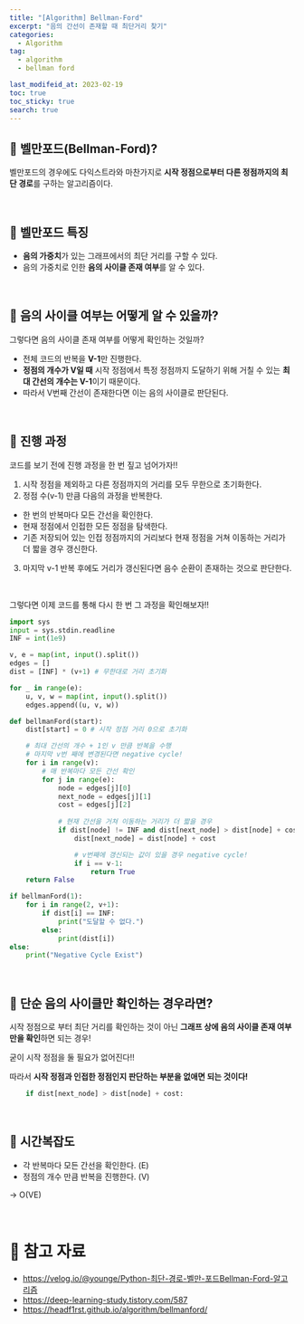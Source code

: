 ```yaml
---
title: "[Algorithm] Bellman-Ford"
excerpt: "음의 간선이 존재할 때 최단거리 찾기"
categories:
  - Algorithm
tag:
  - algorithm
  - bellman ford

last_modifeid_at: 2023-02-19
toc: true
toc_sticky: true
search: true
---
```



## 🙌 벨만포드(Bellman-Ford)?
벨만포드의 경우에도 다익스트라와 마찬가지로 **시작 정점으로부터 다른 정점까지의 최단 경로**를 구하는 알고리즘이다.

<br>

## 🙌 벨만포드 특징
* **음의 가중치**가 있는 그래프에서의 최단 거리를 구할 수 있다.
* 음의 가중치로 인한 **음의 사이클 존재 여부**를 알 수 있다.

<br>

## 🙌 음의 사이클 여부는 어떻게 알 수 있을까?
그렇다면 음의 사이클 존재 여부를 어떻게 확인하는 것일까?
* 전체 코드의 반복을 **V-1**만 진행한다.
* **정점의 개수가 V일 때** 시작 정점에서 특정 정점까지 도달하기 위해 거칠 수 있는 **최대 간선의 개수는 V-1**이기 때문이다.
* 따라서 V번째 간선이 존재한다면 이는 음의 사이클로 판단된다.

<br>

## 🙌 진행 과정
코드를 보기 전에 진행 과정을 한 번 짚고 넘어가자!!
1. 시작 정점을 제외하고 다른 정점까지의 거리를 모두 무한으로 초기화한다.
2. 정점 수(v-1) 만큼 다음의 과정을 반복한다.
  * 한 번의 반복마다 모든 간선을 확인한다.
  * 현재 정점에서 인접한 모든 정점을 탐색한다.
  * 기존 저장되어 있는 인접 정점까지의 거리보다 현재 정점을 거쳐 이동하는 거리가 더 짧을 경우 갱신한다.
3. 마지막 v-1 반복 후에도 거리가 갱신된다면 음수 순환이 존재하는 것으로 판단한다.

<br>

그렇다면 이제 코드를 통해 다시 한 번 그 과정을 확인해보자!!

```python
import sys
input = sys.stdin.readline
INF = int(1e9) 

v, e = map(int, input().split())
edges = []
dist = [INF] * (v+1) # 무한대로 거리 초기화

for _ in range(e):
    u, v, w = map(int, input().split())
    edges.append((u, v, w))

def bellmanFord(start):
    dist[start] = 0 # 시작 정점 거리 0으로 초기화

    # 최대 간선의 개수 + 1인 v 만큼 반복을 수행
    # 마지막 v번 째에 변경된다면 negative cycle!
    for i in range(v):
        # 매 반복마다 모든 간선 확인
        for j in range(e):
            node = edges[j][0]
            next_node = edges[j][1]
            cost = edges[j][2]
            
            # 현재 간선을 거쳐 이동하는 거리가 더 짧을 경우
            if dist[node] != INF and dist[next_node] > dist[node] + cost:
                dist[next_node] = dist[node] + cost

                # v번째에 갱신되는 값이 있을 경우 negative cycle!
                if i == v-1:
                    return True
    return False

if bellmanFord(1):
    for i in range(2, v+1):
        if dist[i] == INF:
            print("도달할 수 없다.")
        else:
            print(dist[i])
else:
    print("Negative Cycle Exist")
```

<br>

## 👀 단순 음의 사이클만 확인하는 경우라면?
시작 정점으로 부터 최단 거리를 확인하는 것이 아닌 **그래프 상에 음의 사이클 존재 여부만을 확인**하면 되는 경우!

굳이 시작 정점을 둘 필요가 없어진다!!

따라서 **시작 정점과 인접한 정점인지 판단하는 부분을 없애면 되는 것이다!**

```python
    if dist[next_node] > dist[node] + cost:
```

<br>

## 🙌 시간복잡도
* 각 반복마다 모든 간선을 확인한다. (E)
* 정점의 개수 만큼 반복을 진행한다. (V)

-> O(VE)

<br>

# 📝 참고 자료
* <https://velog.io/@younge/Python-최단-경로-벨만-포드Bellman-Ford-알고리즘>
* <https://deep-learning-study.tistory.com/587>
* <https://headf1rst.github.io/algorithm/bellmanford/>
